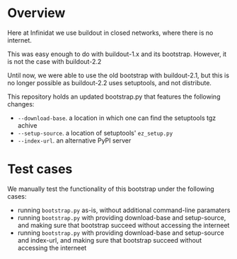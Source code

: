 Overview
========

Here at Infinidat we use buildout in closed networks, where there is no internet.

This was easy enough to do with buildout-1.x and its bootstrap. However, it is not the case with buildout-2.2

Until now, we were able to use the old bootstrap with buildout-2.1, but this is no longer possible as buildout-2.2 uses setuptools, and not distribute.

This repository holds an updated bootstrap.py that features the following changes:

* `--download-base`. a location in which one can find the setuptools tgz achive
* `--setup-source`. a location of setuptools' `ez_setup.py`
* `--index-url`. an alternative PyPI server


Test cases
==========

We manually test the functionality of this bootstrap under the following cases:

* running `bootstrap.py` as-is, without additional command-line paramaters
* running `bootstrap.py` with providing download-base and setup-source, and making sure that bootstrap succeed without accessing the interneet
* running `bootstrap.py` with providing download-base and setup-source and index-url, and making sure that bootstrap succeed without accessing the interneet
